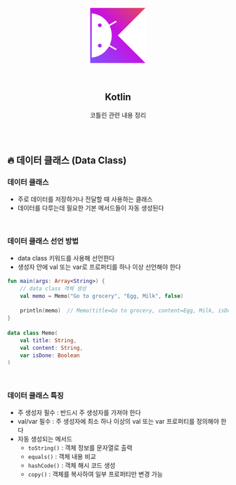 <div align="center">
  <p>
    <img src="../README.assets/kotlin-hero.png">
  </p>
  <br>
  <h2>Kotlin</h2>
  <p>코틀린 관련 내용 정리</p>
  <br>
  <br>
</div>

## 🔥 데이터 클래스 (Data Class)

### 데이터 클래스

- 주로 데이터를 저장하거나 전달할 때 사용하는 클래스
- 데이터를 다루는데 필요한 기본 메서드들이 자동 생성된다

<br>

### 데이터 클래스 선언 방법

- data class 키워드를 사용해 선언한다
- 생성자 안에 val 또는 var로 프로퍼티를 하나 이상 선언해야 한다

```kotlin
fun main(args: Array<String>) {
    // data class 객체 생성
    val memo = Memo("Go to grocery", "Egg, Milk", false)
  
    println(memo)  // Memo(title=Go to grocery, content=Egg, Milk, isDone=false)
}

data class Memo(
    val title: String,
    val content: String,
    var isDone: Boolean
)
```

<br>

### 데이터 클래스 특징

- 주 생성자 필수 : 반드시 주 생성자를 가져야 한다
- val/var 필수 : 주 생성자에 최소 하나 이상의 val 또는 var 프로퍼티를 정의해야 한다
- 자동 생성되는 메서드
  - `toString()` : 객체 정보를 문자열로 출력
  - `equals()` : 객체 내용 비교
  - `hashCode()` : 객체 해시 코드 생성
  - `copy()` : 객체를 복사하여 일부 프로퍼티만 변경 가능

